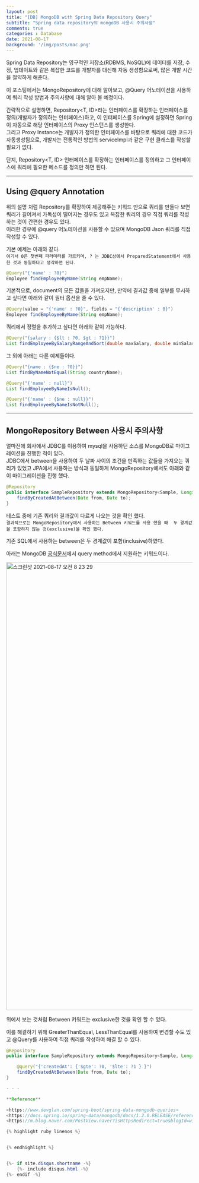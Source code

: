 ```yaml
---
layout: post
title: "[DB] MongoDB with Spring Data Repository Query"
subtitle: "Spring data repository의 mongoDB 사용시 주의사항"
comments: true
categories : Database
date: 2021-08-17
background: '/img/posts/mac.png'
---
```


Spring Data Repository는 영구적인 저장소(RDBMS, NoSQL)에 데이터를 
저장, 수정, 업데이트와 같은 복잡한 코드를 개발자를 
대신해 자동 생성함으로써, 많은 개발 시간을 절약하게 해준다.    

이 포스팅에서는 MongoRepository에 대해 알아보고, @Query 어노테이션을 
사용하여 쿼리 작성 방법과 주의사항에 대해 알아 볼 예정이다.   

간략적으로 설명하면, Repository<T, ID>라는 인터페이스를 확장하는 
인터페이스를 정의(개발자가 정의하는 인터페이스)하고, 이 인터페이스를 
Spring에 설정하면 Spring이 자동으로 해당 인터페이스의 Proxy 인스턴스를 
생성한다.   
그리고 Proxy Instance는 개발자가 정의한 인터페이스를 바탕으로 
쿼리에 대한 코드가 자동생성됨으로, 개발자는 전통적인 
방법의 serviceImpl과 같은 구현 클래스를 작성할 필요가 없다.   

단지, Repository<T, ID> 인터페이스를 확장하는 인터페이스를 
정의하고 그 인터페이스에 쿼리에 필요한 메소드를 정의만 하면 된다.    

- - - 

## Using @query Annotation   

위의 설명 처럼 Repository를 확장하여 제공해주는 키워드 만으로 
쿼리를 만들다 보면 쿼리가 길어져서 가독성이 떨어지는 경우도 
있고 복잡한 쿼리의 경우 직접 쿼리를 작성하는 것이 간편한 경우도 있다.   
이러한 경우에 @query 어노테이션을 사용할 수 있으며 MongoDB Json 쿼리를 
직접 작성할 수 있다.    

기본 예제는 아래와 같다.   
`여기서 0은 첫번째 파라미터를 가르키며,
? 는 JDBC상에서 PreparedStatement에서 사용한 것과 동일하다고 생각하면 된다.`    


```java
@Query("{'name' : ?0}")
Employee findEmployeeByName(String empName);
```   

기본적으로, document의 모든 값들을 가져오지만, 만약에 결과값 중에 일부를 
무시하고 싶다면 아래와 같이 필터 옵션을 줄 수 있다.   

```java
@Query(value = "{'name' : ?0}", fields = "{'description' : 0}")
Employee findEmployeeByName(String empName);
```

쿼리에서 정렬을 추가하고 싶다면 아래와 같이 가능하다.   

```java
@Query("{salary : {$lt : ?0, $gt : ?1}}")
List findEmployeeBySalaryRangeAndSort(double maxSalary, double minSalary, Sort sort);
```

그 외에 아래는 다른 예제들이다.   

```java
@Query("{name : {$ne : ?0}}")
List findByNameNotEqual(String countryName);

@Query("{'name' : null}")
List findEmployeeByNameIsNull();

@Query("{'name' : {$ne : null}}")
List findEmployeeByNameIsNotNull();

```

- - - 


## MongoRepository Between 사용시 주의사항      

얼마전에 회사에서 JDBC를 이용하여 mysql을 사용하던 소스를 MongoDB로 마이그레이션을 
진행한 적이 있다.   
JDBC에서 between을 사용하여 두 날짜 사이의 조건을 만족하는 값들을 
가져오는 쿼리가 있었고 JPA에서 사용하는 방식과 
동일하게 MongoRepository에서도 아래와 같이 마이그레이션을 
진행 했다.    

```java
@Repository
public interface SampleRepository extends MongoRepository<Sample, Long> {
    findByCreatedAtBetween(Date from, Date to);
}    
```   

테스트 중에 기존 쿼리와 결과값이 다르게 나오는 것을 확인 했다.   
`결과적으로는 MongoRepository에서 사용하는 Between 키워드를 사용 했을 때 
두 경계값을 포함하지 않는 것(exclusive)을 확인 했다.`    

기존 SQL에서 사용하는 between은 두 경계값이 포함(inclusive)하였다.     

아래는 MongoDB [공식문서](https://docs.spring.io/spring-data/mongodb/docs/1.2.0.RELEASE/reference/html/mongo.repositories.html)에서 
query method에서 지원하는 키워드이다.   

<img width="1207" alt="스크린샷 2021-08-17 오전 8 23 29" src="https://user-images.githubusercontent.com/26623547/129641379-97e5188a-2dc6-4222-92fb-a45bc955d132.png">     

위에서 보는 것처럼 Between 키워드는 exclusive한 것을 확인 할 수 있다.   

이를 해결하기 위해 
GreaterThanEqual, LessThanEqual를 사용하여 변경할 수도 있고 @Query를 
사용하여 직접 쿼리를 작성하여 해결 할 수 있다.   


```java
@Repository
public interface SampleRepository extends MongoRepository<Sample, Long> {

    @query("{'createdAt': {'$gte': ?0, '$lte': ?1 } }")
    findByCreatedAtBetween(Date from, Date to);
}

- - -   

**Reference**

<https://www.devglan.com/spring-boot/spring-data-mongodb-queries>   
<https://docs.spring.io/spring-data/mongodb/docs/1.2.0.RELEASE/reference/html/mongo.repositories.html>    
<https://m.blog.naver.com/PostView.naver?isHttpsRedirect=true&blogId=willygwu2003&logNo=130173163977>   

{% highlight ruby linenos %}


{% endhighlight %}


{%- if site.disqus.shortname -%}
    {%- include disqus.html -%}
{%- endif -%}


